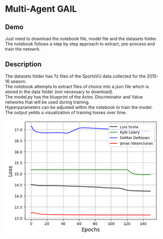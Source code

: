 # Multi-Agent GAIL

## Demo
Just need to download the notebook file, model file and the datasets folder.<br>
The notebook follows a step by step approach to extract, pre-process and train the netowrk.

## Description
The datasets folder has 7z files of the SportsVU data collected for the 2015-16 season.<br>
The notebook attempts to extract files of choice into a json file which is stored in the data folder (not necessary to download).<br>
The model.py has the blueprint of the Actor, Discriminator and Value networks that will be used during training.<br>
Hyperparameters can be adjusted within the notebook to train the model. The output yeilds a visualization of training losses over time.

<img src="train_results.png">
